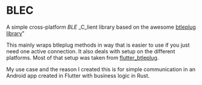 # BLEC

A simple cross-platform _BLE_ _C_lient library based on the awesome [btleplug library](https://github.com/deviceplug/btleplug)"

This mainly wraps btleplug methods in way that is easier to use if you just need one active connection. It also deals with setup on the different platforms.
Most of that setup was taken from [flutter_btleplug](https://github.com/trobanga/flutter_btleplug).

My use case and the reason I created this is for simple communication in an Android app created in Flutter with business logic in Rust.
